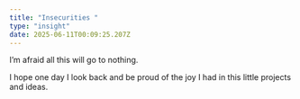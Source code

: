 ```yaml
---
title: "Insecurities "
type: "insight"
date: 2025-06-11T00:09:25.207Z
---
```


I’m afraid all this will go to nothing. 

I hope one day I look back and be proud of the joy I had in this little projects and ideas.